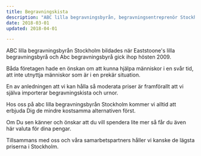 ```yaml
---
title: Begravningskista
description: "ABC lilla begravningsbyrån, begravningsentreprenör Stockholm bildades när Eaststoone's lilla begravningsbyrå och Abc begravningsbyrå gick ihop hösten 2009. Båda företagen hade en önskan om att kunna hjälpa människor i en svår tid, att inte utnyttja människor som är i en prekär situation. Begravningsentreprenör Södermalm, Gamla stan, Norrmalm, Östermalm, Vasastan, Kungsholmen, Bromma, Vällingby, Järfälla, Spånga, Sundbyberg, Solna, Huddinge, Botkyrka, Danderyd, Ekerö, Haninge, Järfälla, Lidingö, Nacka, Norrtälje, Nykvarn"
date: 2018-03-01
updated: 2018-04-01

---
```





ABC lilla begravningsbyrån Stockholm bildades när Eaststoone's lilla begravningsbyrå och Abc begravningsbyrå gick ihop hösten 2009.

Båda företagen hade en önskan om att kunna hjälpa människor i en svår tid, att inte utnyttja människor som är i en prekär situation.

En av anledningen att vi kan hålla så moderata priser är framförallt att vi själva importerar begravningskista och urnor.

Hos oss på abc lilla begravningsbyrån Stockholm kommer vi alltid att erbjuda Dig de mindre kostsamma alternativen först.

Om Du sen känner och önskar att du vill spendera lite mer så får du även här valuta för dina pengar.

Tillsammans med oss och våra samarbetspartners håller vi kanske de lägsta priserna i Stockholm.
